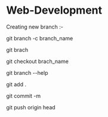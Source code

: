 # Web-Development

Creating new branch :-

git branch -c branch_name

git brach  <!--  to check the number of branches  -->

git checkout brach_name <!--  to switch to a desired branch  -->

git branch --help <!--  to seek any help related to that command  -->

git add .

git commit -m 

git push origin head <!--  to push the changes to the selected or working brach  -->